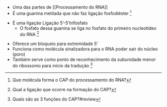 + Uma das partes de [[Processamento do RNA]]
+ É uma guanina metilada que não faz ligação fosfodiéster [^210697]

[^210697]: Que molécula forma o CAP do processamento do RNA?

+ É uma ligação Ligação 5’-5’trifosfato
	+ O fosfato dessa guanina se liga no fosfato do primeiro nucleotídeo do RNA [^751800]

[^751800]: Qual a ligação que ocorre na formação do CAP?

+ Oferece um bloqueio para extremidade 5'
+ Funciona como molécula sinalizadora para o RNA poder sair do núcleo (poro)
+ Também serve como ponto de reconhecimento da subunidade menor do ribossomo para início da tradução [^129724]

[^129724]: Quais são as 3 funções do CAP?#review 

